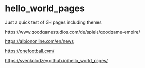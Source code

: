 # hello_world_pages
Just a quick test of GH pages including themes


https://www.goodgamestudios.com/de/spiele/goodgame-empire/

https://albiononline.com/en/news

https://onefootball.com/




https://svenkolodzey.github.io/hello_world_pages/
